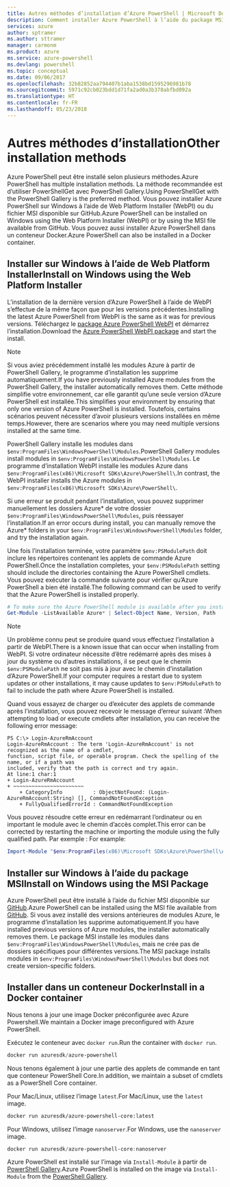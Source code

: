 ```yaml
---
title: Autres méthodes d’installation d’Azure PowerShell | Microsoft Docs
description: Comment installer Azure PowerShell à l’aide du package MSI ou de Web Platform Installer.
services: azure
author: sptramer
ms.author: sttramer
manager: carmonm
ms.product: azure
ms.service: azure-powershell
ms.devlang: powershell
ms.topic: conceptual
ms.date: 09/06/2017
ms.openlocfilehash: 32b82852aa794407b1aba1538bd1595296981b78
ms.sourcegitcommit: 5971c92cb023bdd1d71fa2ad0a3b378abfbd092a
ms.translationtype: HT
ms.contentlocale: fr-FR
ms.lasthandoff: 05/23/2018
---
```

# <a name="other-installation-methods"></a><span data-ttu-id="ebb42-103">Autres méthodes d’installation</span><span class="sxs-lookup"><span data-stu-id="ebb42-103">Other installation methods</span></span>

<span data-ttu-id="ebb42-104">Azure PowerShell peut être installé selon plusieurs méthodes.</span><span class="sxs-lookup"><span data-stu-id="ebb42-104">Azure PowerShell has multiple installation methods.</span></span> <span data-ttu-id="ebb42-105">La méthode recommandée est d’utiliser PowerShellGet avec PowerShell Gallery.</span><span class="sxs-lookup"><span data-stu-id="ebb42-105">Using PowerShellGet with the PowerShell Gallery is the preferred method.</span></span> <span data-ttu-id="ebb42-106">Vous pouvez installer Azure PowerShell sur Windows à l’aide de Web Platform Installer (WebPI) ou du fichier MSI disponible sur GitHub.</span><span class="sxs-lookup"><span data-stu-id="ebb42-106">Azure PowerShell can be installed on Windows using the Web Platform Installer (WebPI) or by using the MSI file available from GitHub.</span></span> <span data-ttu-id="ebb42-107">Vous pouvez aussi installer Azure PowerShell dans un conteneur Docker.</span><span class="sxs-lookup"><span data-stu-id="ebb42-107">Azure PowerShell can also be installed in a Docker container.</span></span>

## <a name="install-on-windows-using-the-web-platform-installer"></a><span data-ttu-id="ebb42-108">Installer sur Windows à l’aide de Web Platform Installer</span><span class="sxs-lookup"><span data-stu-id="ebb42-108">Install on Windows using the Web Platform Installer</span></span>

<span data-ttu-id="ebb42-109">L’installation de la dernière version d’Azure PowerShell à l’aide de WebPI s’effectue de la même façon que pour les versions précédentes.</span><span class="sxs-lookup"><span data-stu-id="ebb42-109">Installing the latest Azure PowerShell from WebPI is the same as it was for previous versions.</span></span>
<span data-ttu-id="ebb42-110">Téléchargez le [package Azure PowerShell WebPI](http://aka.ms/webpi-azps) et démarrez l’installation.</span><span class="sxs-lookup"><span data-stu-id="ebb42-110">Download the [Azure PowerShell WebPI package](http://aka.ms/webpi-azps) and start the install.</span></span>

> [!NOTE]
> <span data-ttu-id="ebb42-111">Si vous aviez précédemment installé les modules Azure à partir de PowerShell Gallery, le programme d’installation les supprime automatiquement.</span><span class="sxs-lookup"><span data-stu-id="ebb42-111">If you have previously installed Azure modules from the PowerShell Gallery, the installer automatically removes them.</span></span> <span data-ttu-id="ebb42-112">Cette méthode simplifie votre environnement, car elle garantit qu’une seule version d’Azure PowerShell est installée.</span><span class="sxs-lookup"><span data-stu-id="ebb42-112">This simplifies your environment by ensuring that only one version of Azure PowerShell is installed.</span></span> <span data-ttu-id="ebb42-113">Toutefois, certains scénarios peuvent nécessiter d’avoir plusieurs versions installées en même temps.</span><span class="sxs-lookup"><span data-stu-id="ebb42-113">However, there are scenarios where you may need multiple versions installed at the same time.</span></span>
>
> <span data-ttu-id="ebb42-114">PowerShell Gallery installe les modules dans `$env:ProgramFiles\WindowsPowerShell\Modules`.</span><span class="sxs-lookup"><span data-stu-id="ebb42-114">PowerShell Gallery modules install modules in `$env:ProgramFiles\WindowsPowerShell\Modules`.</span></span> <span data-ttu-id="ebb42-115">Le programme d’installation WebPI installe les modules Azure dans `$env:ProgramFiles(x86)\Microsoft SDKs\Azure\PowerShell\`.</span><span class="sxs-lookup"><span data-stu-id="ebb42-115">In contrast, the WebPI installer installs the Azure modules in `$env:ProgramFiles(x86)\Microsoft SDKs\Azure\PowerShell\`.</span></span>
>
> <span data-ttu-id="ebb42-116">Si une erreur se produit pendant l’installation, vous pouvez supprimer manuellement les dossiers Azure\* de votre dossier `$env:ProgramFiles\WindowsPowerShell\Modules`, puis réessayer l’installation.</span><span class="sxs-lookup"><span data-stu-id="ebb42-116">If an error occurs during install, you can manually remove the Azure\* folders in your `$env:ProgramFiles\WindowsPowerShell\Modules` folder, and try the installation again.</span></span>

<span data-ttu-id="ebb42-117">Une fois l’installation terminée, votre paramètre `$env:PSModulePath` doit inclure les répertoires contenant les applets de commande Azure PowerShell.</span><span class="sxs-lookup"><span data-stu-id="ebb42-117">Once the installation completes, your `$env:PSModulePath` setting should include the directories containing the Azure PowerShell cmdlets.</span></span> <span data-ttu-id="ebb42-118">Vous pouvez exécuter la commande suivante pour vérifier qu’Azure PowerShell a bien été installé.</span><span class="sxs-lookup"><span data-stu-id="ebb42-118">The following command can be used to verify that the Azure PowerShell is installed properly.</span></span>

```powershell
# To make sure the Azure PowerShell module is available after you install
Get-Module -ListAvailable Azure* | Select-Object Name, Version, Path
```

> [!NOTE]
> <span data-ttu-id="ebb42-119">Un problème connu peut se produire quand vous effectuez l’installation à partir de WebPI.</span><span class="sxs-lookup"><span data-stu-id="ebb42-119">There is a known issue that can occur when installing from WebPI.</span></span> <span data-ttu-id="ebb42-120">Si votre ordinateur nécessite d’être redémarré après des mises à jour du système ou d’autres installations, il se peut que le chemin `$env:PSModulePath` ne soit pas mis à jour avec le chemin d’installation d’Azure PowerShell.</span><span class="sxs-lookup"><span data-stu-id="ebb42-120">If your computer requires a restart due to system updates or other installations, it may cause updates to `$env:PSModulePath` to fail to include the path where Azure PowerShell is installed.</span></span>

<span data-ttu-id="ebb42-121">Quand vous essayez de charger ou d’exécuter des applets de commande après l’installation, vous pouvez recevoir le message d’erreur suivant :</span><span class="sxs-lookup"><span data-stu-id="ebb42-121">When attempting to load or execute cmdlets after installation, you can receive the following error message:</span></span>

```
PS C:\> Login-AzureRmAccount
Login-AzureRmAccount : The term 'Login-AzureRmAccount' is not recognized as the name of a cmdlet,
function, script file, or operable program. Check the spelling of the name, or if a path was
included, verify that the path is correct and try again.
At line:1 char:1
+ Login-AzureRmAccount
+ ~~~~~~~~~~~~~~~~~~~~~~~
    + CategoryInfo          : ObjectNotFound: (Login-AzureRmAccount:String) [], CommandNotFoundException
    + FullyQualifiedErrorId : CommandNotFoundException
```

<span data-ttu-id="ebb42-122">Vous pouvez résoudre cette erreur en redémarrant l’ordinateur ou en important le module avec le chemin d’accès complet.</span><span class="sxs-lookup"><span data-stu-id="ebb42-122">This error can be corrected by restarting the machine or importing the module using the fully qualified path.</span></span> <span data-ttu-id="ebb42-123">Par exemple : </span><span class="sxs-lookup"><span data-stu-id="ebb42-123">For example:</span></span>

```powershell
Import-Module "$env:ProgramFiles(x86)\Microsoft SDKs\Azure\PowerShell\AzureRM.psd1"
```

## <a name="install-on-windows-using-the-msi-package"></a><span data-ttu-id="ebb42-124">Installer sur Windows à l’aide du package MSI</span><span class="sxs-lookup"><span data-stu-id="ebb42-124">Install on Windows using the MSI Package</span></span>

<span data-ttu-id="ebb42-125">Azure PowerShell peut être installé à l’aide du fichier MSI disponible sur [GitHub](https://github.com/Azure/azure-powershell/releases/latest).</span><span class="sxs-lookup"><span data-stu-id="ebb42-125">Azure PowerShell can be installed using the MSI file available from [GitHub](https://github.com/Azure/azure-powershell/releases/latest).</span></span> <span data-ttu-id="ebb42-126">Si vous avez installé des versions antérieures de modules Azure, le programme d’installation les supprime automatiquement.</span><span class="sxs-lookup"><span data-stu-id="ebb42-126">If you have installed previous versions of Azure modules, the installer automatically removes them.</span></span> <span data-ttu-id="ebb42-127">Le package MSI installe les modules dans `$env:ProgramFiles\WindowsPowerShell\Modules`, mais ne crée pas de dossiers spécifiques pour différentes versions.</span><span class="sxs-lookup"><span data-stu-id="ebb42-127">The MSI package installs modules in `$env:ProgramFiles\WindowsPowerShell\Modules` but does not create version-specific folders.</span></span>

## <a name="install-in-a-docker-container"></a><span data-ttu-id="ebb42-128">Installer dans un conteneur Docker</span><span class="sxs-lookup"><span data-stu-id="ebb42-128">Install in a Docker container</span></span>

<span data-ttu-id="ebb42-129">Nous tenons à jour une image Docker préconfigurée avec Azure Powershell.</span><span class="sxs-lookup"><span data-stu-id="ebb42-129">We maintain a Docker image preconfigured with Azure PowerShell.</span></span>

<span data-ttu-id="ebb42-130">Exécutez le conteneur avec `docker run`.</span><span class="sxs-lookup"><span data-stu-id="ebb42-130">Run the container with `docker run`.</span></span>

```powershell
docker run azuresdk/azure-powershell
```

<span data-ttu-id="ebb42-131">Nous tenons également à jour une partie des applets de commande en tant que conteneur PowerShell Core.</span><span class="sxs-lookup"><span data-stu-id="ebb42-131">In addition, we maintain a subset of cmdlets as a PowerShell Core container.</span></span>

<span data-ttu-id="ebb42-132">Pour Mac/Linux, utilisez l’image `latest`.</span><span class="sxs-lookup"><span data-stu-id="ebb42-132">For Mac/Linux, use the `latest` image.</span></span>

```bash
docker run azuresdk/azure-powershell-core:latest
```

<span data-ttu-id="ebb42-133">Pour Windows, utilisez l’image `nanoserver`.</span><span class="sxs-lookup"><span data-stu-id="ebb42-133">For Windows, use the `nanoserver` image.</span></span>

```powershell
docker run azuresdk/azure-powershell-core:nanoserver
```

<span data-ttu-id="ebb42-134">Azure PowerShell est installé sur l’image via `Install-Module` à partir de [PowerShell Gallery](https://www.powershellgallery.com/).</span><span class="sxs-lookup"><span data-stu-id="ebb42-134">Azure PowerShell is installed on the image via `Install-Module` from the [PowerShell Gallery](https://www.powershellgallery.com/).</span></span>